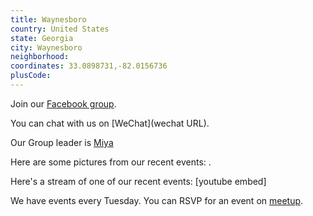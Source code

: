 ```yaml
---
title: Waynesboro
country: United States
state: Georgia
city: Waynesboro
neighborhood: 
coordinates: 33.0898731,-82.0156736
plusCode:
---
```

Join our [Facebook group](https://www.facebook.com/groups/freecodecamp.waynesboroga/).

You can chat with us on [WeChat](wechat URL).

Our Group leader is [Miya](freecodecamp.org/miya)

Here are some pictures from our recent events:
![]().

Here's a stream of one of our recent events:
[youtube embed]

We have events every Tuesday. You can RSVP for an event on [meetup](meetupurl).
